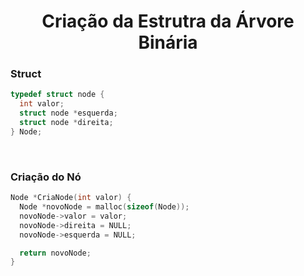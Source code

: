 <h1 align="center">Criação da Estrutra da Árvore Binária</h1>

<h3>Struct</h3>

```C
typedef struct node {
  int valor;
  struct node *esquerda;
  struct node *direita;
} Node;
```

<br>

<h3>Criação do Nó</h3>

```C
Node *CriaNode(int valor) {
  Node *novoNode = malloc(sizeof(Node));
  novoNode->valor = valor;
  novoNode->direita = NULL;
  novoNode->esquerda = NULL;

  return novoNode;
}
```
